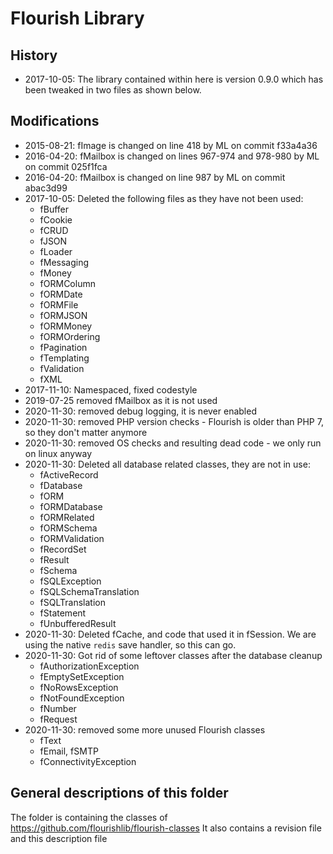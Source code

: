 # Flourish Library
## History
- 2017-10-05: The library contained within here is version 0.9.0 which has been tweaked in two files as shown below. 

## Modifications
- 2015-08-21: fImage is changed on line 418 by ML on commit f33a4a36
- 2016-04-20: fMailbox is changed on lines 967-974 and 978-980 by ML on commit 025f1fca
- 2016-04-20: fMailbox is changed on line 987 by ML on commit abac3d99  
- 2017-10-05: Deleted the following files as they have not been used:
    - fBuffer
    - fCookie
    - fCRUD
    - fJSON
    - fLoader
    - fMessaging
    - fMoney
    - fORMColumn
    - fORMDate
    - fORMFile
    - fORMJSON
    - fORMMoney
    - fORMOrdering
    - fPagination
    - fTemplating
    - fValidation
    - fXML
- 2017-11-10: Namespaced, fixed codestyle 
- 2019-07-25 removed fMailbox as it is not used
- 2020-11-30: removed debug logging, it is never enabled
- 2020-11-30: removed PHP version checks - Flourish is older than PHP 7, so they don't matter anymore
- 2020-11-30: removed OS checks and resulting dead code - we only run on linux anyway
- 2020-11-30: Deleted all database related classes, they are not in use:
    - fActiveRecord
    - fDatabase
    - fORM
    - fORMDatabase
    - fORMRelated
    - fORMSchema
    - fORMValidation
    - fRecordSet
    - fResult
    - fSchema
    - fSQLException
    - fSQLSchemaTranslation
    - fSQLTranslation
    - fStatement
    - fUnbufferedResult
- 2020-11-30: Deleted fCache, and code that used it in fSession.
    We are using the native `redis` save handler, so this can go.
- 2020-11-30: Got rid of some leftover classes after the database cleanup
    - fAuthorizationException
    - fEmptySetException
    - fNoRowsException
    - fNotFoundException
    - fNumber
    - fRequest
- 2020-11-30: removed some more unused Flourish classes
    - fText
    - fEmail, fSMTP
    - fConnectivityException

## General descriptions of this folder
The folder is containing the classes of https://github.com/flourishlib/flourish-classes
It also contains a revision file and this description file
